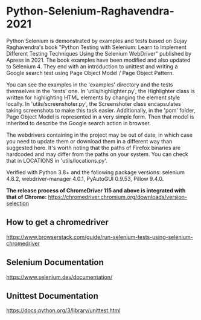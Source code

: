 # Python-Selenium-Raghavendra-2021

Python Selenium is demonstrated by examples and tests based on Sujay Raghavendra's book "Python Testing with Selenium: Learn to Implement Different Testing Techniques Using the Selenium WebDriver" published by Apress in 2021. The book examples have been modified and also updated to Selenium 4. They end with an introduction to unittest and writing a Google search test using Page Object Model / Page Object Pattern.

You can see the examples in the 'examples' directory and the tests themselves in the 'tests' one. In 'utils/highlighter.py', the Highlighter class is written for highlighting HTML elements by changing the element style locally. In 'utils/screenshoter.py', the Screenshoter class encapsulates taking screenshots to make this task easier. Additionally, in the 'pom' folder, Page Object Model is represented in a very simple form. Then that model is inherited to describe the Google search action in browser.

The webdrivers containing in the project may be out of date, in which case you need to update them or download them in a different way than suggested here. It's worth noting that the paths of Firefox binaries are hardcoded and may differ from the paths on your system. You can check that in LOCATIONS in 'utils/locations.py'.

Verified with Python 3.8+ and the following package versions: selenium 4.8.2, webdriver-manager 4.0.1, PyAutoGUI 0.9.53, Pillow 9.4.0.

**The release process of ChromeDriver 115 and above is integrated with that of Chrome:** https://chromedriver.chromium.org/downloads/version-selection

## How to get a chromedriver
https://www.browserstack.com/guide/run-selenium-tests-using-selenium-chromedriver

## Selenium Documentation 

https://www.selenium.dev/documentation/

## Unittest Documentation

https://docs.python.org/3/library/unittest.html
